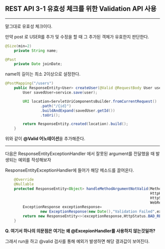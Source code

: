 ## REST API 3-1 유효성 체크를 위한 Validation API 사용
___

말그대로 유효성 체크이다.

만약 post 로 USER를 추가 및 수정을 할 때 그 추가된 객체가 유효한지 판단한다.
```java
@Size(min=2)
    private String name;

@Past
    private Date joinDate;
```
name의 길이는 최소 2이상으로 설정한다.

```java
@PostMapping("/users")
    public ResponseEntity<User> createUser(@Valid @RequestBody User user){
        User savedUser=service.save(user);

        URI location=ServletUriComponentsBuilder.fromCurrentRequest()
                .path("/{id}")
                .buildAndExpand(savedUser.getId())
                .toUri();

        return ResponseEntity.created(location).build();
    }
```

위와 같이 **@Valid 어노테이션**을 추가해준다.

___

다음은 ResponseEntityExceptionHandler 에서 잘못된 argument를 전달했을 때 발생되는 예외를 작성해보자

ResponseEntityExceptionHandler에 들어가 해당 메소드를 끌어온다.

```java
    @Override
    @Nullable
    protected ResponseEntity<Object> handleMethodArgumentNotValid(MethodArgumentNotValidException ex,
                                                                  HttpHeaders headers,
                                                                  HttpStatusCode status,
                                                                  WebRequest request) {
        ExceptionResponse exceptionResponse=
                new ExceptionResponse(new Date(),"Validation Failed",ex.getBindingResult().toString());
        return new ResponseEntity<>(exceptionResponse,HttpStatus.BAD_REQUEST);
    }
```

**Q. 여기서 하나의 의문점은 여기는 왜 @ExcepionHandler를 사용하지 않는것일까?**

그래서 run을 하고 @valid 검사를 통해 예외가 발생하면 해당 결과값이 보여진다.



